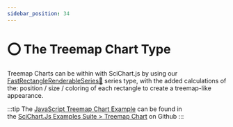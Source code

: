 ```yaml
---
sidebar_position: 34
---
```


# ⭕ The Treemap Chart Type

Treemap Charts can be within with SciChart.js by using our [FastRectangleRenderableSeries:blue_book:](https://www.scichart.com/documentation/js/v4/typedoc/classes/fastrectanglerenderableseries.html) series type, with the added calculations of the: position / size / coloring of each rectangle to create a treemap-like appearance.

:::tip
The [JavaScript Treemap Chart Example](https://demo.scichart.com/javascript-treemap-chart) can be found in the [SciChart.Js Examples Suite > Treemap Chart](https://github.com/ABTSoftware/SciChart.JS.Examples/tree/release_v4.0/Examples/src/components/Examples/Charts2D/BasicChartTypes/TreemapChart) on Github
::: 

<ChartFromSciChartDemo 
    src="http://stagingdemo2.scichart.com/demo/iframe/treemap-chart"
    title="Treemap Chart"
/>